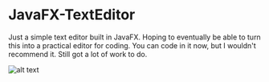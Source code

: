 # JavaFX-TextEditor

Just a simple text editor built in JavaFX. Hoping to eventually be able to turn this into a practical editor for coding.
You can code in it now, but I wouldn't recommend it. Still got a lot of work to do.

![alt text](https://i.imgur.com/N36XM1e.png "Screenshot")

